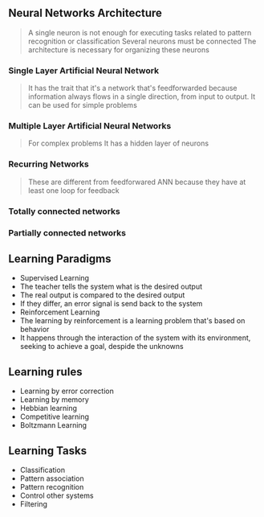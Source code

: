 ## Neural Networks Architecture

> A single neuron is not enough for executing tasks related to pattern recognition or classification
> Several neurons must be connected
> The architecture is necessary for organizing these neurons

### Single Layer Artificial Neural Network

> It has the trait that it's a network that's feedforwarded because information always flows in a single direction, from input to output.
> It can be used for simple problems

### Multiple Layer Artificial Neural Networks

> For complex problems
> It has a hidden layer of neurons

### Recurring Networks

> These are different from feedforwared ANN because they have at least one loop for feedback

### Totally connected networks

### Partially connected networks

## Learning Paradigms

* Supervised Learning
 * The teacher tells the system what is the desired output
 * The real output is compared to the desired output
 * If they differ, an error signal is send back to the system
* Reinforcement Learning
 * The learning by reinforcement is a learning problem that's based on behavior
 * It happens through the interaction of the system with its environment, seeking to achieve a goal, despide the unknowns

## Learning rules

* Learning by error correction
* Learning by memory
* Hebbian learning
* Competitive learning
* Boltzmann Learning

## Learning Tasks

* Classification
* Pattern association
* Pattern recognition
* Control other systems
* Filtering


